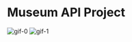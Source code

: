 # Museum API Project
![gif-0](https://user-images.githubusercontent.com/89296753/223132031-98e32c68-1461-457e-98c0-a5a334539bd9.gif)
![gif-1](https://user-images.githubusercontent.com/89296753/223132756-f576d1e8-2a3f-483a-aac1-48c291f71994.gif)

